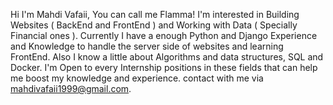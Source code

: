 Hi I'm Mahdi Vafaii, You can call me Flamma!
I'm interested in Building Websites ( BackEnd and FrontEnd ) and Working with Data ( Specially Financial ones ).
Currently I have a enough Python and Django Experience and Knowledge to handle the server side of websites and learning FrontEnd.
Also I know a little about Algorithms and data structures, SQL and Docker.
I'm Open to every Internship positions in these fields that can help me boost my knowledge and experience.
contact with me via mahdivafaii1999@gmail.com.


